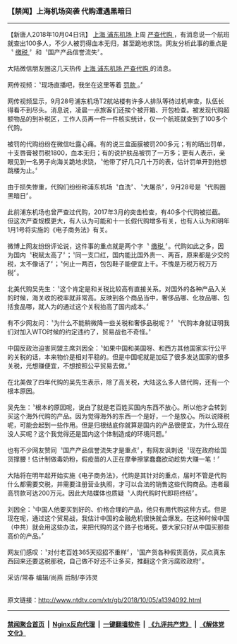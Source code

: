### 【禁闻】上海机场突袭 代购遭遇黑暗日
------------------------

<div class="wysiwyg">
 【新唐人2018年10月04日讯】
 <a href="http://www.ntdtv.com/xtr/gb/articlelistbytag_上海.html" target="_blank">
  上海
 </a>
 <a href="http://www.ntdtv.com/xtr/gb/articlelistbytag_浦东机场.html" target="_blank">
  浦东机场
 </a>
 上周
 <a href="http://www.ntdtv.com/xtr/gb/articlelistbytag_严查代购.html" target="_blank">
  严查代购
 </a>
 ，有消息说一个航班就查出100多人，不少人被罚得血本无归，甚至跪地求饶。网友分析此事的重点是〝
 <a href="http://www.ntdtv.com/xtr/gb/articlelistbytag_缴税.html" target="_blank">
  缴税
 </a>
 〞和〝国产产品信誉流失〞。
 <br/>
 <br/>
 大陆微信朋友圈这几天热传
 <a href="http://www.ntdtv.com/xtr/gb/articlelistbytag_上海.html" target="_blank">
  上海
 </a>
 <a href="http://www.ntdtv.com/xtr/gb/articlelistbytag_浦东机场.html" target="_blank">
  浦东机场
 </a>
 <a href="http://www.ntdtv.com/xtr/gb/articlelistbytag_严查代购.html" target="_blank">
  严查代购
 </a>
 的消息。
 <br/>
 <br/>
 网传视频：〝现场直播吧，我坐在这里等着
 <a href="http://www.ntdtv.com/xtr/gb/articlelistbytag_罚款.html" target="_blank">
  罚款
 </a>
 。〞
 <br/>
 <br/>
 网传视频显示，9月28号浦东机场T2航站楼有许多人排队等待过机审查，队伍长得看不到尽头。消息说，凌晨一点旅客们还挨个被开箱、开包检查。被发现代购超额物品的到补税区，工作人员再一件一件核实统计，仅一个航班就查到了100多个代购。
 <br/>
 <br/>
 被罚的代购纷纷在微信吐露心痛。有的说三盒面膜被罚200多元；有的晒出罚单，十支唇膏被罚税1800，血本无归；有的说护肤品被罚了一万多；更有人表示，亲眼见到一名男子向海关跪地求饶，〝他带了好几只几十万的表，估计罚单开到他想跳楼为止。〞
 <br/>
 <br/>
 由于损失惨重，代购们纷纷称浦东机场〝血洗〞、〝大屠杀〞，9月28号是〝代购圈黑暗日〞。
 <br/>
 <br/>
 此前浦东机场也曾严查过代购，2017年3月的突击检查，有40多个代购被拦截。但这次严查规模更大，有人认为可能和十一长假代购增多有关，也有人认为和明年1月1号将实施的《电子商务法》有关。
 <br/>
 <br/>
 微博上网友纷纷评论说，这件事的重点就是两个字〝
 <a href="http://www.ntdtv.com/xtr/gb/articlelistbytag_缴税.html" target="_blank">
  缴税
 </a>
 〞。代购如此之多，因为国内〝税赋太高了〞；〝同一支口红，国内能比国外贵一、两百，原来都是少交的税，太不像话了〞；〝何止一两百，包包鞋子能便宜上千。不愧是万税万税万万税〞。
 <br/>
 <br/>
 北美代购吴先生：〝这个肯定是和关税比较高有直接关系。对国外的各种产品入关的时候，海关收的税率就非常高。反映到各个商品当中，奢侈品哪、化妆品哪、包括食品哪，就人为的通过这个关税抬高了国内成本。〞
 <br/>
 <br/>
 有不少网友问：〝为什么不能稍微降一些关税和奢侈品税呢？〞〝代购本身就证明我们对加入WTO时候的约定违约了，贸易战也不奇怪。〞
 <br/>
 <br/>
 中国反政治迫害同盟主席刘因全：〝如果中国和美国呀、和西方其他国家实行公平的关税的话，本来物价是相对平稳的。但是中国呢就是加征了很多发达国家的很多关税，光想赚便宜，不想按照公平贸易去做。〞
 <br/>
 <br/>
 在北美做了四年代购的吴先生表示，除了高关税，大陆这么多人做代购，还有一个根本原因。
 <br/>
 <br/>
 吴先生：〝根本的原因呢，说白了就是老百姓买国内东西不放心。所以他才会转到买这个海外代购的产品。因为觉得海外的东西一个是好，一个是放心。所以说降税呢，可能会起到一些作用。但是归根结底你就算是国内的产品很便宜，为什么现在没人买呢？这个我觉得还是国内这个体制造成的环境问题。〞
 <br/>
 <br/>
 也有不少网友赞同〝国产产品信誉流失才是重点〞，有网友讽刺说〝现在政府给国货撑腰！估计制做毒奶粉，假疫苗的人正在摩拳擦掌蠢蠢欲动趁势大赚一笔！〞
 <br/>
 <br/>
 大陆将在明年起开始实施《电子商务法》，代购是其针对的重点，届时不管是代购什么都需要交税，并需要注册营业执照，才可以合法的销售这些代购商品。违者最高罚款可达200万元。因此大陆媒体也质疑〝人肉代购时代即将终结〞。
 <br/>
 <br/>
 刘因全：〝中国人他要买到好的、价格合理的产品，他只有用代购这种方式。但是现在呢，通过这个贸易战，我估计中国的金融危机很快就会爆发。在这种时候中国（中共）就会用这些办法，来把代购的这个路子也堵死。要大家只好从中国买那些高价的产品。〞
 <br/>
 <br/>
 网友们感叹：〝对付老百姓365天招招不重样〞，〝国产货各种假货高仿，买点真东西回来还要这税那税，自己做不好还不让多买，推翻这个贪污腐败政府〞。
 <br/>
 <br/>
 采访/常春 编辑/尚燕 后制/李沛灵
</div>

<br/>原文链接：http://www.ntdtv.com/xtr/gb/2018/10/05/a1394092.html


------------------------
#### [禁闻聚合首页](https://github.com/gfw-breaker/banned-news/blob/master/README.md) &nbsp;|&nbsp; [Nginx反向代理](https://github.com/gfw-breaker/open-proxy/blob/master/README.md) &nbsp;|&nbsp; [一键翻墙软件](https://github.com/gfw-breaker/nogfw/blob/master/README.md) &nbsp;|&nbsp; [《九评共产党》](https://github.com/gfw-breaker/9ping.md/blob/master/README.md#九评之一评共产党是什么) &nbsp;|&nbsp; [《解体党文化》](https://github.com/gfw-breaker/jtdwh.md/blob/master/README.md#绪论)